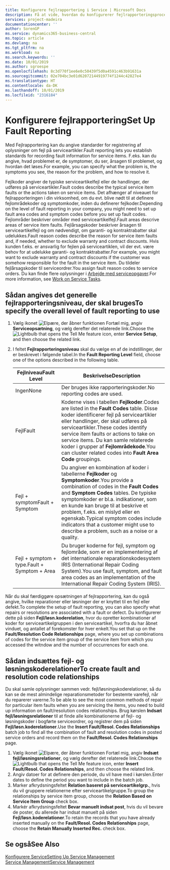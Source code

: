 ```yaml
---
title: Konfigurere fejlrapportering i Service | Microsoft Docs
description: Få at vide, hvordan du konfigurerer fejlrapporteringsprocesser.
services: project-madeira
documentationcenter: ''
author: SorenGP
ms.service: dynamics365-business-central
ms.topic: article
ms.devlang: na
ms.tgt_pltfrm: na
ms.workload: na
ms.search.keywords: ''
ms.date: 10/01/2019
ms.author: sgroespe
ms.openlocfilehash: 8c3d770f1ee6e0c50439f5d0a4591c463b91631a
ms.sourcegitcommit: 02e704bc3e01d62072144919774f1244c42827e4
ms.translationtype: HT
ms.contentlocale: da-DK
ms.lasthandoff: 10/01/2019
ms.locfileid: "2316184"
---
```

# <a name="set-up-fault-reporting"></a><span data-ttu-id="a532a-103">Konfigurere fejlrapportering</span><span class="sxs-lookup"><span data-stu-id="a532a-103">Set Up Fault Reporting</span></span>
<span data-ttu-id="a532a-104">Med Fejlrapportering kan du angive standarder for registrering af oplysninger om fejl på serviceartikler.</span><span class="sxs-lookup"><span data-stu-id="a532a-104">Fault reporting lets you establish standards for recording fault information for service items.</span></span> <span data-ttu-id="a532a-105">F.eks. kan du angive, hvad problemet er, de symptomer, du ser, årsagen til problemet, og hvordan det løses.</span><span class="sxs-lookup"><span data-stu-id="a532a-105">For example, you can specify what the problem is, the symptoms you see, the reason for the problem, and how to resolve it.</span></span>  

<span data-ttu-id="a532a-106">Fejlkoder angiver de typiske serviceartikelfejl eller de handlinger, der udføres på serviceartikler.</span><span class="sxs-lookup"><span data-stu-id="a532a-106">Fault codes describe the typical service item faults or the actions taken on service items.</span></span> <span data-ttu-id="a532a-107">Det afhænger af niveauet for fejlrapporteringen i din virksomhed, om du evt. blive nødt til at definere fejlområdekoder og symptomkoder, inden du definerer fejlkoder.</span><span class="sxs-lookup"><span data-stu-id="a532a-107">Depending on the level of fault reporting in your company, you might need to set up fault area codes and symptom codes before you set up fault codes.</span></span> <span data-ttu-id="a532a-108">Fejlområder beskriver områder med serviceartikelfejl.</span><span class="sxs-lookup"><span data-stu-id="a532a-108">Fault areas descrive areas of service item faults.</span></span> <span data-ttu-id="a532a-109">Fejlårsagskoder beskriver årsagen til serviceartikelfejl og om nødvendigt, om garanti- og kontraktrabatter skal udelukkes.</span><span class="sxs-lookup"><span data-stu-id="a532a-109">Fault reason codes describe the reason for service item faults and, if needed, whether to exclude warranty and contract discounts.</span></span> <span data-ttu-id="a532a-110">Hvis kunden f.eks. er ansvarlig for fejlen på serviceartiklen, vil der evt. være behov for at udelukke garanti- og kontraktrabatter.</span><span class="sxs-lookup"><span data-stu-id="a532a-110">For example, you might want to exclude warranty and contract discounts if the customer was somehow responsible for the fault in the service item.</span></span> <span data-ttu-id="a532a-111">Du tildeler fejlårsagskoder til serviceordrer.</span><span class="sxs-lookup"><span data-stu-id="a532a-111">You assign fault reason codes to service orders.</span></span> <span data-ttu-id="a532a-112">Du kan finde flere oplysninger i [Arbejde med serviceopgaver](service-how-to-work-on-service-tasks.md).</span><span class="sxs-lookup"><span data-stu-id="a532a-112">For more information, see [Work on Service Tasks](service-how-to-work-on-service-tasks.md).</span></span>  

## <a name="to-specify-the-overall-level-of-fault-reporting-to-use"></a><span data-ttu-id="a532a-113">Sådan angives det generelle fejlrapporteringsniveau, der skal bruges</span><span class="sxs-lookup"><span data-stu-id="a532a-113">To specify the overall level of fault reporting to use</span></span>
1. <span data-ttu-id="a532a-114">Vælg ikonet ![Elpære, der åbner funktionen Fortæl mig](media/ui-search/search_small.png "Fortæl mig, hvad du vil foretage dig"), angiv **Serviceopsætning**, og vælg derefter det relaterede link.</span><span class="sxs-lookup"><span data-stu-id="a532a-114">Choose the ![Lightbulb that opens the Tell Me feature](media/ui-search/search_small.png "Tell me what you want to do") icon, enter **Service Setup**, and then choose the related link.</span></span>
2. <span data-ttu-id="a532a-115">I feltet **Fejlrapporteringsniveau** skal du vælge en af de indstillinger, der er beskrevet i følgende tabel.</span><span class="sxs-lookup"><span data-stu-id="a532a-115">In the **Fault Reporting Level** field, choose one of the options described in the following table.</span></span>  

    |<span data-ttu-id="a532a-116">**Fejlniveau**</span><span class="sxs-lookup"><span data-stu-id="a532a-116">**Fault Level**</span></span>|<span data-ttu-id="a532a-117">**Beskrivelse**</span><span class="sxs-lookup"><span data-stu-id="a532a-117">**Description**</span></span>|  
    |------------|-------------|  
    |<span data-ttu-id="a532a-118">Ingen</span><span class="sxs-lookup"><span data-stu-id="a532a-118">None</span></span> | <span data-ttu-id="a532a-119">Der bruges ikke rapporteringskoder.</span><span class="sxs-lookup"><span data-stu-id="a532a-119">No reporting codes are used.</span></span>|  
    |<span data-ttu-id="a532a-120">Fejl</span><span class="sxs-lookup"><span data-stu-id="a532a-120">Fault</span></span> | <span data-ttu-id="a532a-121">Koderne vises i tabellen **Fejlkoder**.</span><span class="sxs-lookup"><span data-stu-id="a532a-121">Codes are listed in the **Fault Codes** table.</span></span> <span data-ttu-id="a532a-122">Disse koder identificerer fejl på serviceartikler eller handlinger, der skal udføres på serviceartikler.</span><span class="sxs-lookup"><span data-stu-id="a532a-122">These codes identify service item faults or actions to take on service items.</span></span> <span data-ttu-id="a532a-123">Du kan samle relaterede koder i grupper af **Fejlområdekode**.</span><span class="sxs-lookup"><span data-stu-id="a532a-123">You can cluster related codes into **Fault Area Code** groupings.</span></span>|  
    |<span data-ttu-id="a532a-124">Fejl + symptom</span><span class="sxs-lookup"><span data-stu-id="a532a-124">Fault + Symptom</span></span> | <span data-ttu-id="a532a-125">Du angiver en kombination af koder i tabellerne **Fejlkoder** og **Symptomkoder**.</span><span class="sxs-lookup"><span data-stu-id="a532a-125">You provide a combination of codes in the **Fault Codes** and **Symptom Codes** tables.</span></span> <span data-ttu-id="a532a-126">De typiske symptomkoder er bl.a. indikationer, som en kunde kan bruge til at beskrive et problem, f.eks. en mislyd eller en egenskab.</span><span class="sxs-lookup"><span data-stu-id="a532a-126">Typical symptom codes include indicators that a customer might use to describe a problem, such as a noise or a quality.</span></span>|  
    |<span data-ttu-id="a532a-127">Fejl + symptom + type.</span><span class="sxs-lookup"><span data-stu-id="a532a-127">Fault + Symptom + Area</span></span> | <span data-ttu-id="a532a-128">Du bruger koderne for fejl, symptom og fejlområde, som er en implementering af det internationale reparationskodesystem IRIS (International Repair Coding System).</span><span class="sxs-lookup"><span data-stu-id="a532a-128">You use fault, symptom, and fault area codes as an implementation of the International Repair Coding System (IRIS).</span></span>|  

<span data-ttu-id="a532a-129">Når du skal færdiggøre opsætningen af fejlrapportering, kan du også angive, hvilke reparationer eller løsninger der er knyttet til en fejl eller defekt.</span><span class="sxs-lookup"><span data-stu-id="a532a-129">To complete the setup of fault reporting, you can also specify what repairs or resolutions are associated with a fault or defect.</span></span> <span data-ttu-id="a532a-130">Du konfigurerer dette på siden **Fejl/løsn.koderelation**, hvor du opretter kombinationer af koder for serviceartikelgruppen i den serviceartikel, hvorfra du har åbnet vinduet, og antallet af forekomster for hver enkelt.</span><span class="sxs-lookup"><span data-stu-id="a532a-130">You set that up on the **Fault/Resolution Code Relationships** page, where you set up combinations of codes for the service item group of the service item from which you accessed the witndow and the number of occurrences for each one.</span></span>

## <a name="to-create-fault-and-resolution-code-relationships"></a><span data-ttu-id="a532a-131">Sådan indsættes fejl- og løsningskoderelationer</span><span class="sxs-lookup"><span data-stu-id="a532a-131">To create fault and resolution code relationships</span></span>
<!--this needs to go in a working with topic-->
<span data-ttu-id="a532a-132"> Du skal samle oplysninger sammen vedr. fejl/løsningskoderelationer, så du kan se de mest almindelige reparationsmetoder for bestemte varefejl, når du reparerer varerne.</span><span class="sxs-lookup"><span data-stu-id="a532a-132">To be able to see the most common methods of repair for particular item faults when you are servicing the items, you need to build up information on fault/resolution codes relationships.</span></span> <span data-ttu-id="a532a-133">Brug kørslen **Indsæt fejl/løsningsrelationer** til at finde alle kombinationerne af fejl- og løsningskoder i bogførte serviceordrer, og registrer dem på siden **Fejl/løsn.koderelationer**.</span><span class="sxs-lookup"><span data-stu-id="a532a-133">Use the **Insert Fault/Resol. Codes Relationships** batch job to find all the combination of fault and resolution codes in posted service orders and record them on the **Fault/Resol. Codes Relationships** page.</span></span>

1. <span data-ttu-id="a532a-134">Vælg ikonet ![Elpære, der åbner funktionen Fortæl mig](media/ui-search/search_small.png "Fortæl mig, hvad du vil foretage dig"), angiv **Indsæt fejl/løsningsrelationer**, og vælg derefter det relaterede link.</span><span class="sxs-lookup"><span data-stu-id="a532a-134">Choose the ![Lightbulb that opens the Tell Me feature](media/ui-search/search_small.png "Tell me what you want to do") icon, enter **Insert Fault/Resol. Codes Relationships**, and then choose the related link.</span></span>  
2. <span data-ttu-id="a532a-135">Angiv datoer for at definere den periode, du vil have med i kørslen.</span><span class="sxs-lookup"><span data-stu-id="a532a-135">Enter dates to define the period you want to include in the batch job.</span></span>  
3. <span data-ttu-id="a532a-136">Marker afkrydsningsfeltet **Relation baseret på serviceartikelgrp.**, hvis du vil gruppere relationerne efter serviceartikelgruppe.</span><span class="sxs-lookup"><span data-stu-id="a532a-136">To group the relationships by service item group, choose the **Relation Based on Service Item Group** check box.</span></span>  
4. <span data-ttu-id="a532a-137">Markér afkrydsningsfeltet **Bevar manuelt indsat post**, hvis du vil bevare de poster, du allerede har indsat manuelt på siden **Fejl/løsn.koderelationer**.</span><span class="sxs-lookup"><span data-stu-id="a532a-137">To retain the records that you have already inserted manually on the **Fault/Resol. Codes Relationships** page, choose the **Retain Manually Inserted Rec.** check box.</span></span>  

## <a name="see-also"></a><span data-ttu-id="a532a-138">Se også</span><span class="sxs-lookup"><span data-stu-id="a532a-138">See Also</span></span>
[<span data-ttu-id="a532a-139">Konfigurere Service</span><span class="sxs-lookup"><span data-stu-id="a532a-139">Setting Up Service Management</span></span>](service-setup-service.md)  
[<span data-ttu-id="a532a-140">Service Management</span><span class="sxs-lookup"><span data-stu-id="a532a-140">Service Management</span></span>](service-service.md)  

